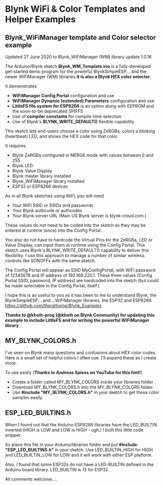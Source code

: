 # Blynk WiFi & Color Templates and Helper Examples

## Blynk_WiFiManager template and Color selector example
Updated 27 June 2020 to Blynk_WiFiManager (WM) library update 1.0.16

The Arduino/Blynk sketch **Blynk_WM_Template.ino** is a fully-developed get-started demo program for the powerful BlynkSimpleESP... and the newer WiFiManager (WM) libraries.**It is also a Blynk HEX color selector.**

It demonstrates 
 * **WiFiManager Config Portal** configuration and use
 * **WiFiManager Dynamic (extended) Parameters** configuration and use
 * **LittleFS file system for ESP8266** is an option along with EEPROM and the soon-to-be deprecated SPIFFS
 * Use of **compiler constants** for compile-time selection
 * Use of Blynk's **BLYNK_WRITE_DEFAULT()** flexible capability
 
This sketch lets end-users choose a color using ZeRGBa, colors a blinking (heartbeat) LED, and shows the HEX code for that color.

It requires:
 * Blynk ZeRGBa configured in MERGE mode with values between 0 and 255
 * Blynk LED
 * Blynk Value Display
 * Blynk master library installed
 * Blynk_WiFiManager library installed
 * ESP32 or ESP8266 devices
 
As in all Blynk sketches using WiFi, you will need
 * Your WiFi SSID or SSIDs and passwords
 * Your Blynk authcode or authcodes
 * Your Blynk server URL (Main US Blynk server is blynk-cloud.com.)
 
These values do not need to be coded into the sketch as they may be entered at runtime (once) into the Config Portal.
 
You also do not have to hardcode the Virtual Pins for the ZeRGBa, LED or Value Display, can input them at runtime using the Config Portal.
This sketch uses Blynk's BLYNK_WRITE_DEFAULT() capability to deliver this flexibility. I use this approach to manage a number of similar wireless controls like SONOFFs with the same sketch.  
 
The Config Portal will appear as SSID MyConfigPortal, with WiFi password of 12345678 and IP address of 192.168.220.1. 
These three values (Config Portal SSID, password, IP address) are hardcoded into the sketch (but could be made selectable in the Config Portal, itself.)
 
I hope this is as useful to you as it has been to me to understand Blynk, the BlynkSimpleESP... and ...WiFiManager libraries, the ESP32 and ESP8266.  https://github.com/thorathome/Blynk_Examples
 
 **Thanks to @khoih-prog (@khoih on Blynk Community) for updating this example to include LittleFS and for writing the powerful WiFiManager library**


## MY_BLYNK_COLORS.h
I've seen on Blynk many questions and confusions about HEX color codes. Here is a small set of helpful colors I often use.  I'll expand these as I create more. 

To use easily (**Thanks to Andreas Spiess on YouTube for this hint!**)
* Create a folder called MY_BLYNK_COLORS inside your libraries folder .  
* Download MY_BLYNK_COLORS.h into the MY_BLYNK_COLORS folder.
* Use **#include "MY_BLYNK_COLORS.h"** in your sketch to get these color samples easily.  


## ESP_LED_BUILTINS.h
When I found out that the Arduino ESP8266 libraries have the LED_BUILTIN inverted (HIGH is LOW and LOW is HIGH - ugh.)
I built this little code snippet. 

So place this file in your Arduino/libraries folder and put **#include "ESP_LED_BUILTINS.h"** in your sketch.
Use LED_BUILTIN_HIGH for HIGH and LED_BUILTIN_LOW for LOW and it will work with either ESP platform.  

Also, I found that some ESP32s do not have a LED-BUILTIN defined in the Arduino board library. LED_BUILTIN is 13 for ESP32.



All comments welcome....

